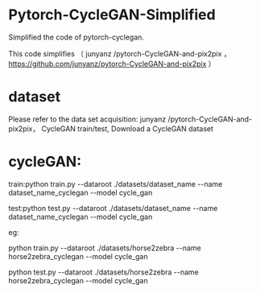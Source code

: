 # Pytorch-CycleGAN-Simplified
Simplified the code of pytorch-cyclegan.

This code simplifies （ junyanz /pytorch-CycleGAN-and-pix2pix ，https://github.com/junyanz/pytorch-CycleGAN-and-pix2pix  ）

# dataset

Please refer to the data set acquisition: junyanz /pytorch-CycleGAN-and-pix2pix， CycleGAN train/test, Download a CycleGAN dataset 

# cycleGAN:

train:python train.py --dataroot ./datasets/dataset_name --name dataset_name_cyclegan --model cycle_gan

test:python test.py --dataroot ./datasets/dataset_name --name dataset_name_cyclegan --model cycle_gan

eg:

python train.py --dataroot ./datasets/horse2zebra --name horse2zebra_cyclegan --model cycle_gan

python test.py --dataroot ./datasets/horse2zebra --name horse2zebra_cyclegan --model cycle_gan
